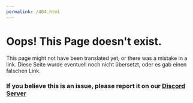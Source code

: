 ```yaml
---
permalink: /404.html
---
```


# Oops! This Page doesn't exist.

This page might not have been translated yet, or there was a mistake in a link.
Diese Seite wurde eventuell noch nicht übersetzt, oder es gab einen falschen Link.

### If you believe this is an issue, please report it on our [Discord Server](https://discord.gg/eXzrZSx)
